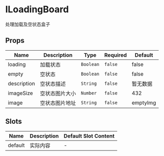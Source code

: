 # ILoadingBoard

处理加载及空状态盒子

## Props

<!-- @vuese:ILoadingBoard:props:start -->

| Name        | Description    | Type      | Required | Default  |
| ----------- | -------------- | --------- | -------- | -------- |
| loading     | 加载状态       | `Boolean` | `false`  | false    |
| empty       | 空状态         | `Boolean` | `false`  | false    |
| description | 空状态描述     | `String`  | `false`  | 暂无数据 |
| imageSize   | 空状态图片大小 | `Number`  | `false`  | 432      |
| image       | 空状态图片地址 | `String`  | `false`  | emptyImg |

<!-- @vuese:ILoadingBoard:props:end -->

## Slots

<!-- @vuese:ILoadingBoard:slots:start -->

| Name    | Description | Default Slot Content |
| ------- | ----------- | -------------------- |
| default | 实际内容    | -                    |

<!-- @vuese:ILoadingBoard:slots:end -->
